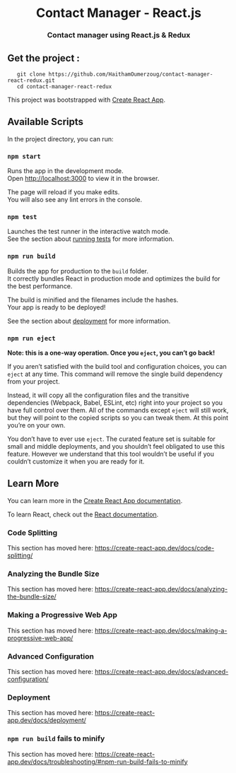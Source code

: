 <h1 align="center">Contact Manager - React.js</h1>
<h3 align="center">Contact manager using <b>React.js</b> & <b>Redux</b></h3>

## Get the project :
```git
   git clone https://github.com/HaithamOumerzoug/contact-manager-react-redux.git
   cd contact-manager-react-redux
```

This project was bootstrapped with [Create React App](https://github.com/facebook/create-react-app).

## Available Scripts

In the project directory, you can run:

### `npm start`

Runs the app in the development mode.<br />
Open [http://localhost:3000](http://localhost:3000) to view it in the browser.

The page will reload if you make edits.<br />
You will also see any lint errors in the console.

### `npm test`

Launches the test runner in the interactive watch mode.<br />
See the section about [running tests](https://create-react-app.dev/docs/running-tests/) for more information.

### `npm run build`

Builds the app for production to the `build` folder.<br />
It correctly bundles React in production mode and optimizes the build for the best performance.

The build is minified and the filenames include the hashes.<br />
Your app is ready to be deployed!

See the section about [deployment](https://create-react-app.dev/docs/deployment/) for more information.

### `npm run eject`

**Note: this is a one-way operation. Once you `eject`, you can’t go back!**

If you aren’t satisfied with the build tool and configuration choices, you can `eject` at any time. This command will remove the single build dependency from your project.

Instead, it will copy all the configuration files and the transitive dependencies (Webpack, Babel, ESLint, etc) right into your project so you have full control over them. All of the commands except `eject` will still work, but they will point to the copied scripts so you can tweak them. At this point you’re on your own.

You don’t have to ever use `eject`. The curated feature set is suitable for small and middle deployments, and you shouldn’t feel obligated to use this feature. However we understand that this tool wouldn’t be useful if you couldn’t customize it when you are ready for it.

## Learn More

You can learn more in the [Create React App documentation](https://create-react-app.dev/docs/getting-started/).

To learn React, check out the [React documentation](https://reactjs.org/).

### Code Splitting

This section has moved here: https://create-react-app.dev/docs/code-splitting/

### Analyzing the Bundle Size

This section has moved here: https://create-react-app.dev/docs/analyzing-the-bundle-size/

### Making a Progressive Web App

This section has moved here: https://create-react-app.dev/docs/making-a-progressive-web-app/

### Advanced Configuration

This section has moved here: https://create-react-app.dev/docs/advanced-configuration/

### Deployment

This section has moved here: https://create-react-app.dev/docs/deployment/

### `npm run build` fails to minify

This section has moved here: https://create-react-app.dev/docs/troubleshooting/#npm-run-build-fails-to-minify
